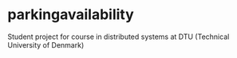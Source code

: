 # parkingavailability
Student project for course in distributed systems at DTU (Technical University of Denmark)
